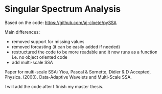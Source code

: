 # Singular Spectrum Analysis

Based on the code: https://github.com/aj-cloete/pySSA

Main differences:
- removed support for missing values
- removed forcasting (it can be easily added if needed)
- restructured the code to be more readable and it now runs as a function i.e. no object oriented code
- add multi-scale SSA

Paper for multi-scale SSA:
Yiou, Pascal & Sornette, Didier & D Accepted, Physica. (2000). Data-Adaptive Wavelets and Multi-Scale SSA. 

I will add the code after I finish my master thesis.
